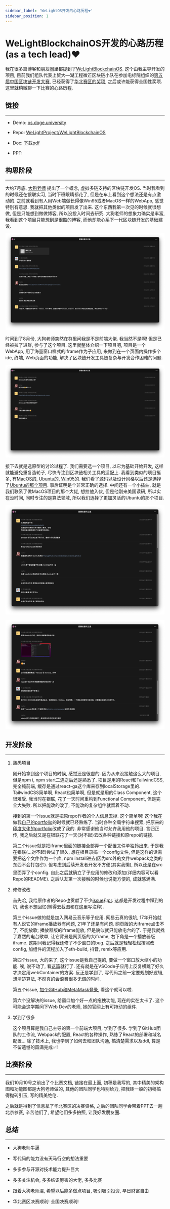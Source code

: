 ```yaml
---
sidebar_label: 'WeLightOS开发的心路历程❤️'
sidebar_position: 1
---
```


# WeLightBlockchainOS开发的心路历程(as a tech lead)❤️

我在很多篇博客和朋友圈里都提到了[WeLightBlockchainOS](https://github.com/WeLightProject/WeLightBlockchainOS). 这个由我主导开发的项目, 目前我们组队代表上贸大—湖工程微芒区块链小队在参加电标院组织的[第五届中国区块链开发大赛](http://www.cbdforum.cn/bcweb/contest-mat.html), 已经获得了[华北赛区的奖项](https://mp.weixin.qq.com/s/ToNyplwYGREn6w0VJI8fUA), 之后或许能获得全国性奖项. 这里就稍微聊一下比赛的心路历程.

## 链接

---

- Demo: [os.doge.university](http://os.doge.university)

- Repo: [WeLightProject/WeLightBlockchainOS](https://github.com/WeLightProject/WeLightBlockchainOS)

- Doc: [下载pdf](https://github.com/fewwwww/blog.suningyao.com/raw/master/static/os-doc.pdf)

- PPT:

## 构思阶段

---

大约7月底, [大狗老师](https://github.com/leeduckgo) 提出了一个概念, 虚拟多链支持的区块链开发OS. 当时我看到的时候还在银联实习, 当时下班眼睛都花了, 但是在车上看到这个想法还是有点激动的. 之前就看到有人用Web端做长得像Win95或者MacOS一样的WebApp, 感觉特别有意思. 我就把其他类似的项目发了出来. 这个东西我第一次见的时候就很想做, 但是只能想到做做博客, 所以没投入时间去研究. 大狗老师的想象力确实是丰富, 我看到这个项目只能想到是很酷的博客, 而他却能心系下一代区块链开发的基础建设.

![1](/img/os/1.png)

时间到了8月份, 大狗老师突然在群里问我是不是前端大佬. 我当然不是啊! 但是已经被拉了进群, 参与了这个项目. 这里就整体介绍一下项目吧, 项目是一个WebApp, 用了海量窗口样式的iframe作为子应用, 来做到在一个页面内操作多个ide, 终端, Web页面的功能, 解决了区块链开发工具链复杂与开发合作困难的问题.

![2](/img/os/2.png)

接下去就是选原型的讨论过程了. 我们需要选一个项目, 以它为基础开始开发, 这样就能避免重复造轮子, 尽快专注到区块链相关工具的适配上. 我看到类似的项目挺多, 有[MacOS的](https://github.com/Renovamen/playground-macos), [Ubuntu的](https://github.com/vivek9patel/vivek9patel.github.io), [Win95的](https://github.com/AshKyd/ui95). 我们看了源码以及设计风格以后还是选择了[Ubuntu的那个项目](https://github.com/vivek9patel/vivek9patel.github.io). 事后证明是个非常正确的选择. 中间还有一个小插曲, 就是我们联系了做MacOS项目的那个大佬, 想拉他入伙, 但是他刚来美国读研, 所以实在没时间, 同时专注的是算法领域, 所以我们选择了更加灵活的Ubuntu的那个项目.

![3](/img/os/3.png)

![4](/img/os/4.png)

## 开发阶段

---

1. 熟悉项目

    刚开始拿到这个项目的时候, 感觉还是很虚的. 因为从来没接触这么大的项目, 但是npm i, npm start二连之后还是熟悉了. 项目是用的React和TailwindCSS, 完全纯前端, 缓存是通过react-ga这个库来存到localStorage里的. TailwindCSS简单啊, React也简单啊, 但是就是用的Class Component, 这个很难受. 我当时在银联, 花了一天时间重构到Functional Component, 但是完全大失败. 所以把能改的改了, 不能改的复杂组件就留着不动.

    接到的第一个issue就是把原repo作者的个人信息去掉. 这个简单啊! 这个我在做我[自己的portfolio](https://suningyao.com)的时候就已经熟练了. 当时各种全局字符串搜索, 把原来的[印度大佬的portfolio](https://github.com/dhruvkb/portfolio)改成了我的. 非常感谢他当时允许我用他的项目. 言归正传, 我之后就又是在银联花了一天(对不起)去改各种链接和原repo的链接.

    第二个issue就是把iframe里面的链接全部弄一个配置文件单独拎出来. 于是我在银联(...对不起)尝试了很久, 想在根目录搞一个config文件, 但是这样的话需要把这个文件作为一个库, npm install进去(因为src外的文件webpack之类的东西不会打包📦). 但考虑到后续开发者开发不方便(其实我懒), 所以还是在src里面弄了个config. 自此之后就确立了子应用的修改和添加(详细内容可以看Repo的README). 之后队友第一次接触的时候也说挺方便的, 成就感满满.

2. 修修改改

    首先哈, 我给原作者的Repo也贡献了不少[issue](https://github.com/vivek9patel/vivek9patel.github.io/pull/67)和[pr](https://github.com/vivek9patel/vivek9patel.github.io/pull/64). 这都是开发过程中踩到的坑, 我也不想回忆(懒得去截图和在这里写注释).

    第三个issue做的就是加入网易云音乐等子应用. 网易云真的很坑, 17年开始就有人说它的iframe播放器有问题, 21年了还是有问题. 网页版的大iframe点击不了, 不能放歌; 播放器版的iframe能放, 但是貌似就只能放电台的了. 于是我就找了嘉然的电台歌单, 让它背景是网页版的大iframe, 右下角是一个播放器版iframe. 这期间我记得我还修了不少窗口的bug. 之后就是轻轻松松按照改config, 加组件的流程加入了eth-build, 抖音, remix等应用.

    第四个issue, 大的来了, 这个issue是我自己提的, 要做一个窗口放大缩小的功能. 唉, 说不动了, 看[这篇](https://blog.suningyao.com/docs/Frontend/draggable)就行了. 还有就是在VSCode子应用上反复横跳了好久才决定用webContainer的方案. 反正是学到了, 写代码之前一定要规划好逻辑, 想清楚算法, 不然真的会浪费很多无谓的时间.

    第五个issue, [加个GitHub和MetaMask登录](https://blog.suningyao.com/docs/Frontend/auth), 看这个就可以啦.

    第六个没解决的issue, 给窗口加个好一点的拖拽功能, 现在的实在太卡了. 这个可能会这学期问下Web Dev的老师, 她的官网上有可拖动的组件.

3. 学到了很多

    这个项目算是我自己主导的第一个前端大项目, 学到了很多. 学到了GitHub团队的工作流, Webpack的配置, React的各种操作, 熟练了React的部署和域名配置... 除了技术上, 我也学到了如何去和团队沟通, 搞清楚需求以及ddl, 算是不留遗憾的圆满完成✅!

## 比赛阶段

---

我们10月10号之前出了个比赛文档, 链接在最上面, 初稿是我写的, 其中精美的架构图和功能图都是大狗老师做的, 其他的团队同学也特别给力, 把我砖一般的初稿搞得抛砖引玉, 写的精美绝伦.

之后就是得到了信息拿了华北赛区的决赛资格, 之后的团队同学会带着PPT去一趟北京参赛, 辛苦他们了, 希望他们多多拍照, 让我好发朋友圈.

## 总结

---

- 大狗老师牛逼

- 写代码的能力没有天马行空的想法重要

- 多多参与开源对技术能力提升巨大

- 多多关注机会, 多多结识厉害的大佬, 多多比赛

- 跟着大狗老师混, 希望以后能多做点项目, 吸引吸引投资, 早日财富自由

- 华北赛区决赛顺利! 全国决赛顺利!
